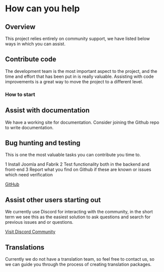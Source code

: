 # How can you help

## Overview

This project relies entirely on community support, we have listed below ways in which you can assist.

## Contribute code

The development team is the most important aspect to the project, and the time and effort that has been put in is really valuable. Assisting with code improvements is a great way to move the project to a different level. 

### How to start

## Assist with documentation

We have a working site for documentation. Consider joining the Github repo to write documentation.

## Bug hunting and testing

This is one the most valuable tasks you can contribute you time to.

1 Install Joomla and Fabrik
2 Test functionality both in the backend and front-end
3 Report what you find on Github if these are known or issues which need verification

[GitHub](https://github.com/joomlahenk/fabrik/issues)

## Assist other users starting out

We currently use Discord for interacting with the community, in the short term we see this as the easiest solution to ask questions and search for previous issues and or questions. 

[Visit Discord Community](https://discord.gg/vFV6VaRH)

## Translations

Currently we do not have a translation team, so feel free to contact us, so we can guide you through the process of creating translation packages.